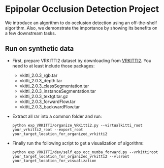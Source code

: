 # Epipolar Occlusion Detection Project
We introduce an algorithm to do occlusion detection using an off-the-shelf algorithm. 
Also, we demonstrate the importance by showing its benefits on a few downstream tasks.

## Run on synthetic data
* First, prepare VRKITTI2 dataset by downloading from [VRKITTI2](https://europe.naverlabs.com/research/computer-vision/proxy-virtual-worlds-vkitti-2/). You need to at least include those packages:
    * vkitti_2.0.3_rgb.tar
    * vkitti_2.0.3_depth.tar
    * vkitti_2.0.3_classSegmentation.tar
    * vkitti_2.0.3_instanceSegmentation.tar
    * vkitti_2.0.3_textgt.tar.gz
    * vkitti_2.0.3_forwardFlow.tar
    * vkitti_2.0.3_backwardFlow.tar

* Extract all rar into a common folder and run:
    ```
    python exp_VRKITTI/organize_VRKitti2.py --virtualkitti_root your_vrkitti2_root --export_root your_target_location_for_organized_vrkitti2
    ```
* Finally run the following script to get a visualization of algorithm:
    ```
    python exp_VRKITTI/dev/self_epp_occ_numba_forward.py --vrkittiroot your_target_location_for_organized_vrkitti2 --vlsroot your_target_location_for_visualization
    ```